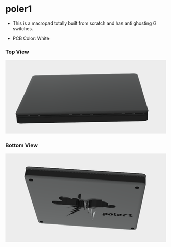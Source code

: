 # poler1

- This is a macropad totally built from scratch and has anti ghosting 6 switches.

- PCB Color: White

### Top View

![Top Preview](CAD/top_preview.png)

### Bottom View

![Bottom Preview](CAD/bottom_preview.png)
